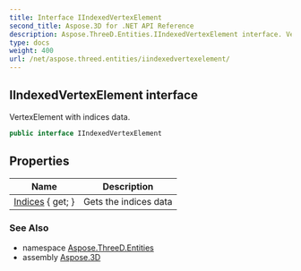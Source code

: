 ```yaml
---
title: Interface IIndexedVertexElement
second_title: Aspose.3D for .NET API Reference
description: Aspose.ThreeD.Entities.IIndexedVertexElement interface. VertexElement with indices data
type: docs
weight: 400
url: /net/aspose.threed.entities/iindexedvertexelement/
---
```

## IIndexedVertexElement interface

VertexElement with indices data.

```csharp
public interface IIndexedVertexElement
```

## Properties

| Name | Description |
| --- | --- |
| [Indices](../../aspose.threed.entities/iindexedvertexelement/indices/) { get; } | Gets the indices data |

### See Also

* namespace [Aspose.ThreeD.Entities](../../aspose.threed.entities/)
* assembly [Aspose.3D](../../)


